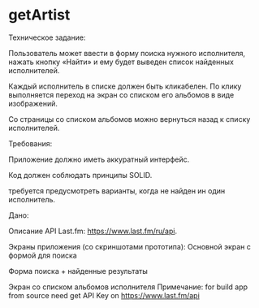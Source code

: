 # getArtist
Техническое задание:

Пользователь может ввести в форму поиска нужного исполнителя, нажать кнопку «Найти» и ему будет выведен список найденных исполнителей.

Каждый исполнитель в списке должен быть кликабелен. По клику выполняется переход на экран со списком его альбомов в виде изображений.

Со страницы со списком альбомов можно вернуться назад к списку исполнителей.




Требования:

Приложение должно иметь аккуратный интерфейс.

Код должен соблюдать принципы SOLID.

требуется предусмотреть варианты, когда не найден ин один исполнитель.

Дано:

Описание API Last.fm: https://www.last.fm/ru/api.

Экраны приложения (со скриншотами прототипа):
Основной экран с формой для поиска

Форма поиска + найденные результаты

Экран со списком альбомов исполнителя
Примечание:
for build app from source need get API Key on https://www.last.fm/api
